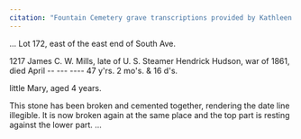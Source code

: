 ```yaml
---
citation: "Fountain Cemetery grave transcriptions provided by Kathleen Langdon, personal correspondence, 28 Mar 2023."
---
```

... Lot 172, east of the east end of South Ave. 

1217 James C. W. Mills, late of U. S. Steamer Hendrick Hudson, war of 1861, died April -- --- ---- 47 y'rs. 2 mo's. & 16 d's.

little Mary, aged 4 years.

This stone has been broken and cemented together, rendering the date line illegible. It is now broken again at the same place and the top part is resting against the lower part. ...



